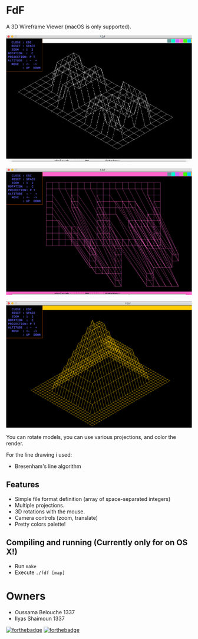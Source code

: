 # FdF

A 3D Wireframe Viewer (macOS is only supported).

![screenshot](/ressources/white_42.png)

![screenshot](/ressources/pink_42.png)

![screenshot](/ressources/orange_pyramide.png)

You can rotate models, you can use various projections, and color the render.

For the line drawing i used:
* Bresenham's line algorithm

## Features
* Simple file format definition (array of space-separated integers)
* Multiple projections.
* 3D rotations with the mouse.
* Camera controls (zoom, translate)
* Pretty colors palette!

## Compiling and running (Currently only for on OS X!)
* Run `make`
* Execute `./fdf [map]`

# Owners
- Oussama Belouche 1337
- Ilyas Shaimoun 1337

[![forthebadge](https://forthebadge.com/images/badges/made-with-c.svg)](https://forthebadge.com)
[![forthebadge](https://forthebadge.com/images/badges/built-with-love.svg)](https://forthebadge.com)
